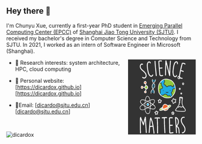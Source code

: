 ## Hey there 👋

I'm Chunyu Xue, currently a first-year PhD student in [Emerging Parallel Computing Center (EPCC)](http://epcc.sjtu.edu.cn) of [Shanghai Jiao Tong University (SJTU)](https://www.sjtu.edu.cn). I received my bachelor's degree in Computer Science and Technology from SJTU. In 2021, I worked as an intern of Software Engineer in Microsoft (Shanghai). 

<img align="right" alt="GIF" src="https://github.com/DicardoX/DicardoX/blob/main/PYeT.gif?raw=true" width="180" height="200" />

- 🧐 Research interests: system architecture, HPC, cloud computing

- 💼 Personal website:  [https://dicardox.github.io][https://dicardox.github.io]
- 📮Email: [dicardo@sjtu.edu.cn][dicardo@sjtu.edu.cn]

<br>

<p align="left"> <img src="https://github-readme-stats.vercel.app/api?username=dicardox&show_icons=true&theme=gotham" alt="dicardox" />



